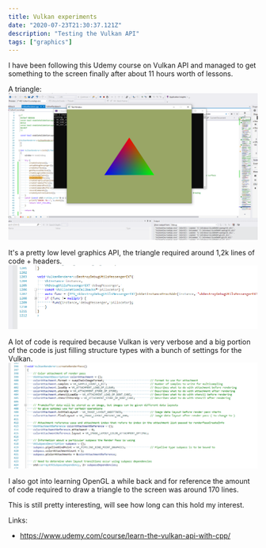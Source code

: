```yaml
---
title: Vulkan experiments
date: "2020-07-23T21:30:37.121Z"
description: "Testing the Vulkan API"
tags: ["graphics"]
---
```


I have been following this Udemy course on Vulkan API and managed to get something to the screen finally
after about 11 hours worth of lessons. 

A triangle:
![First triangle](./firstTriangle.PNG)

It's a pretty low level graphics API, the triangle required around 1,2k lines of code + headers.
![Lines of code](./codeLinesOnFirstTriangle.PNG)

A lot of code is required because Vulkan is very verbose and a big portion of the code is just 
filling structure types with a bunch of settings for the Vulkan.
![Structs](./structs.PNG)

I also got into learning OpenGL a while back and for reference the amount of code required to draw a triangle to the screen
was around 170 lines.

This is still pretty interesting, will see how long can this hold my interest.


Links:
* https://www.udemy.com/course/learn-the-vulkan-api-with-cpp/
